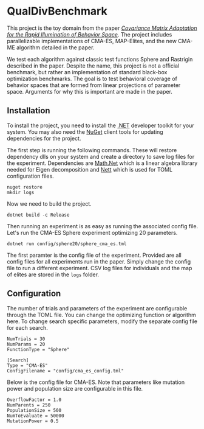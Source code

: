 # QualDivBenchmark

This project is the toy domain from the paper *[Covariance Matrix Adaptation for the Rapid Illumination of Behavior Space](https://arxiv.org/abs/1912.02400)*. The project includes parallelizable implementations of CMA-ES, MAP-Elites, and the new CMA-ME algorithm detailed in the paper.

We test each algorithm against classic test functions Sphere and Rastrigin described in the paper. Despite the name, this project is not a official benchmark, but rather an implementation of standard black-box optimization benchmarks. The goal is to test behavioral coverage of behavior spaces that are formed from linear projections of parameter space. Arguments for why this is important are made in the paper.

## Installation

To install the project, you need to install the [.NET](https://dotnet.microsoft.com/download) developer toolkit for your system. You may also need the [NuGet](https://docs.microsoft.com/en-us/nuget/install-nuget-client-tools) client tools for updating dependencies for the project.

The first step is running the following commands. These will restore dependency dlls on your system and create a directory to save log files for the experiment. Dependencies are [Math.Net](https://numerics.mathdotnet.com/) which is a linear algebra library needed for Eigen decomposition and [Nett](https://github.com/paiden/Nett) which is used for TOML configuration files.

```
nuget restore
mkdir logs
```

Now we need to build the project.

```
dotnet build -c Release
```

Then running an experiment is as easy as running the associated config file. Let's run the CMA-ES Sphere experiment optimizing 20 parameters.

```
dotnet run config/sphere20/sphere_cma_es.tml
```

The first paramter is the config file of the experiment. Provided are all config files for all experiments run in the paper. Simply change the config file to run a different experiment. CSV log files for individuals and the map of elites are stored in the `logs` folder.

## Configuration

The number of trials and parameters of the experiment are configurable through the TOML file. You can change the optimizing function or algorithm here. To change search specific parameters, modify the separate config file for each search.

```
NumTrials = 30
NumParams = 20
FunctionType = "Sphere"

[Search]
Type = "CMA-ES"
ConfigFilename = "config/cma_es_config.tml"
```

Below is the config file for CMA-ES. Note that parameters like mutation power and population size are configurable in this file.

```
OverflowFactor = 1.0
NumParents = 250
PopulationSize = 500
NumToEvaluate = 50000
MutationPower = 0.5
```
